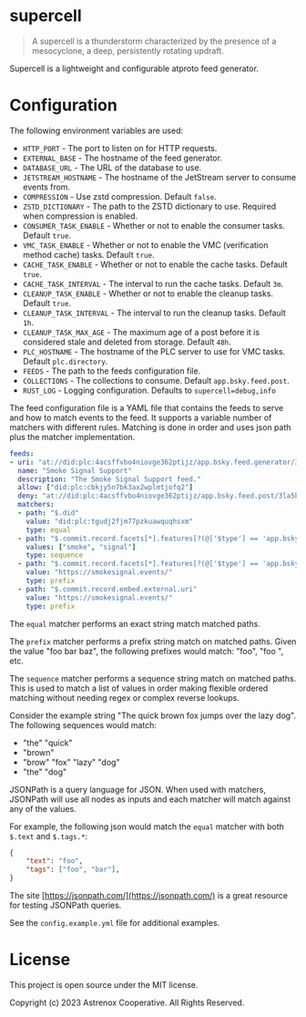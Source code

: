 # supercell

> A supercell is a thunderstorm characterized by the presence of a mesocyclone, a deep, persistently rotating updraft.

Supercell is a lightweight and configurable atproto feed generator.

# Configuration

The following environment variables are used:

* `HTTP_PORT` - The port to listen on for HTTP requests.
* `EXTERNAL_BASE` - The hostname of the feed generator.
* `DATABASE_URL` - The URL of the database to use.
* `JETSTREAM_HOSTNAME` - The hostname of the JetStream server to consume events from.
* `COMPRESSION` - Use zstd compression. Default `false`.
* `ZSTD_DICTIONARY` - The path to the ZSTD dictionary to use. Required when compression is enabled.
* `CONSUMER_TASK_ENABLE` - Whether or not to enable the consumer tasks. Default `true`.
* `VMC_TASK_ENABLE` - Whether or not to enable the VMC (verification method cache) tasks. Default `true`.
* `CACHE_TASK_ENABLE` - Whether or not to enable the cache tasks. Default `true`.
* `CACHE_TASK_INTERVAL` - The interval to run the cache tasks. Default `3m`.
* `CLEANUP_TASK_ENABLE` - Whether or not to enable the cleanup tasks. Default `true`.
* `CLEANUP_TASK_INTERVAL` - The interval to run the cleanup tasks. Default `1h`.
* `CLEANUP_TASK_MAX_AGE` - The maximum age of a post before it is considered stale and deleted from storage. Default `48h`.
* `PLC_HOSTNAME` - The hostname of the PLC server to use for VMC tasks. Default `plc.directory`.
* `FEEDS` - The path to the feeds configuration file.
* `COLLECTIONS` - The collections to consume. Default `app.bsky.feed.post`.
* `RUST_LOG` - Logging configuration. Defaults to `supercell=debug,info`

The feed configuration file is a YAML file that contains the feeds to serve and how to match events to the feed. It supports a variable number of matchers with different rules. Matching is done in order and uses json path plus the matcher implementation.

```yaml
feeds:
- uri: "at://did:plc:4acsffvbo4niovge362ptijz/app.bsky.feed.generator/3la5azib4xe2c"
  name: "Smoke Signal Support"
  description: "The Smoke Signal Support feed."
  allow: ["did:plc:cbkjy5n7bk3ax2wplmtjofq2"]
  deny: "at://did:plc:4acsffvbo4niovge362ptijz/app.bsky.feed.post/3la5bsyzj3j23"
  matchers:
  - path: "$.did"
    value: "did:plc:tgudj2fjm77pzkuawquqhsxm"
    type: equal
  - path: "$.commit.record.facets[*].features[?(@['$type'] == 'app.bsky.richtext.facet#tag')].tag"
    values: ["smoke", "signal"]
    type: sequence
  - path: "$.commit.record.facets[*].features[?(@['$type'] == 'app.bsky.richtext.facet#link')].uri"
    value: "https://smokesignal.events/"
    type: prefix
  - path: "$.commit.record.embed.external.uri"
    value: "https://smokesignal.events/"
    type: prefix
```

The `equal` matcher performs an exact string match matched paths.

The `prefix` matcher performs a prefix string match on matched paths. Given the value "foo bar baz", the following prefixes would match: "foo", "foo ", etc.

The `sequence` matcher performs a sequence string match on matched paths. This is used to match a list of values in order making flexible ordered matching without needing regex or complex reverse lookups.

Consider the example string "The quick brown fox jumps over the lazy dog". The following sequences would match:

* "the" "quick"
* "brown"
* "brow" "fox" "lazy" "dog"
* "the" "dog"

JSONPath is a query language for JSON. When used with matchers, JSONPath will use all nodes as inputs and each matcher will match against any of the values.

For example, the following json would match the `equal` matcher with both `$.text` and `$.tags.*`:

```json
{
    "text": "foo",
    "tags": ["foo", "bar"],
}
```

The site [https://jsonpath.com/](https://jsonpath.com/) is a great resource for testing JSONPath queries.

See the `config.example.yml` file for additional examples.

# License

This project is open source under the MIT license.

Copyright (c) 2023 Astrenox Cooperative. All Rights Reserved.

